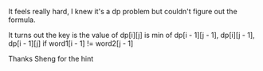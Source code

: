 It feels really hard, I knew it's a dp problem but couldn't figure out the formula.

It turns out the key is the value of dp[i][j] is min of dp[i - 1][j - 1], dp[i][j - 1], dp[i - 1][j] if word1[i - 1] != word2[j - 1]

Thanks Sheng for the hint
